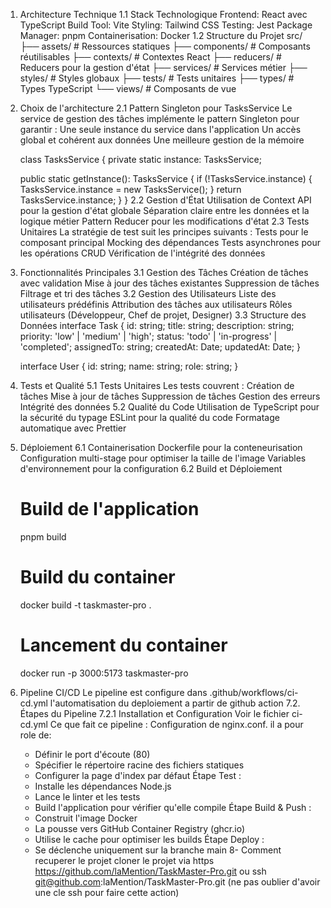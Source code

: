 1. Architecture Technique
  1.1 Stack Technologique
    Frontend: React avec TypeScript
    Build Tool: Vite
    Styling: Tailwind CSS
    Testing: Jest
    Package Manager: pnpm
    Containerisation: Docker
  1.2 Structure du Projet
      src/
    ├── assets/         # Ressources statiques
    ├── components/     # Composants réutilisables
    ├── contexts/       # Contextes React
    ├── reducers/       # Reducers pour la gestion d'état
    ├── services/       # Services métier
    ├── styles/         # Styles globaux
    ├── tests/          # Tests unitaires
    ├── types/          # Types TypeScript
    └── views/          # Composants de vue
2. Choix de l'architecture
  2.1 Pattern Singleton pour TasksService
    Le service de gestion des tâches implémente le pattern Singleton pour garantir :
    Une seule instance du service dans l'application
    Un accès global et cohérent aux données
    Une meilleure gestion de la mémoire

    class TasksService {
      private static instance: TasksService;
      
      public static getInstance(): TasksService {
        if (!TasksService.instance) {
          TasksService.instance = new TasksService();
        }
        return TasksService.instance;
      }
    }
  2.2 Gestion d'État
    Utilisation de Context API pour la gestion d'état globale
    Séparation claire entre les données et la logique métier
    Pattern Reducer pour les modifications d'état
  2.3 Tests Unitaires
    La stratégie de test suit les principes suivants :
    Tests pour le composant principal
    Mocking des dépendances
    Tests asynchrones pour les opérations CRUD
    Vérification de l'intégrité des données
3. Fonctionnalités Principales
  3.1 Gestion des Tâches
    Création de tâches avec validation
    Mise à jour des tâches existantes
    Suppression de tâches
    Filtrage et tri des tâches
  3.2 Gestion des Utilisateurs
    Liste des utilisateurs prédéfinis
    Attribution des tâches aux utilisateurs
    Rôles utilisateurs (Développeur, Chef de projet, Designer)
  3.3 Structure des Données
    interface Task {
      id: string;
      title: string;
      description: string;
      priority: 'low' | 'medium' | 'high';
      status: 'todo' | 'in-progress' | 'completed';
      assignedTo: string;
      createdAt: Date;
      updatedAt: Date;
    }

    interface User {
      id: string;
      name: string;
      role: string;
    }
5. Tests et Qualité
  5.1 Tests Unitaires
    Les tests couvrent :
    Création de tâches
    Mise à jour de tâches
    Suppression de tâches
    Gestion des erreurs
    Intégrité des données
  5.2 Qualité du Code
    Utilisation de TypeScript pour la sécurité du typage
    ESLint pour la qualité du code
    Formatage automatique avec Prettier
6. Déploiement
  6.1 Containerisation
    Dockerfile pour la conteneurisation
    Configuration multi-stage pour optimiser la taille de l'image
    Variables d'environnement pour la configuration
  6.2 Build et Déploiement
    # Build de l'application
    pnpm build

    # Build du container
    docker build -t taskmaster-pro .

    # Lancement du container
    docker run -p 3000:5173 taskmaster-pro
7. Pipeline CI/CD
    Le pipeline est configure dans .github/workflows/ci-cd.yml l'automatisation du deploiement a partir de github action
  7.2. Étapes du Pipeline
    7.2.1 Installation et Configuration
     Voir le fichier ci-cd.yml
     Ce que fait ce pipeline :
     Configuration de nginx.conf. il a pour role de:
      - Définir le port d'écoute (80)
      - Spécifier le répertoire racine des fichiers statiques
      - Configurer la page d'index par défaut
     Étape Test :
      - Installe les dépendances Node.js
      - Lance le linter et les tests
      - Build l'application pour vérifier qu'elle compile
    Étape Build & Push :
      - Construit l'image Docker
      - La pousse vers GitHub Container Registry (ghcr.io)
      - Utilise le cache pour optimiser les builds
    Étape Deploy :
      - Se déclenche uniquement sur la branche main
8- Comment recuperer le projet
  cloner le projet via https https://github.com/laMention/TaskMaster-Pro.git ou ssh git@github.com:laMention/TaskMaster-Pro.git (ne pas oublier d'avoir une cle ssh pour faire cette action)